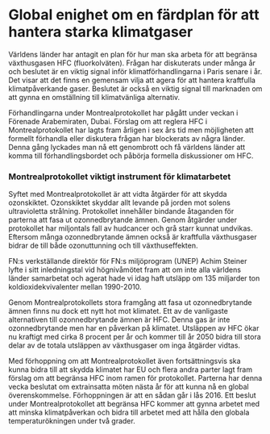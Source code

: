 # Global enighet om en färdplan för att hantera starka klimatgaser

Världens länder har antagit en plan för hur man ska arbeta för att begränsa växthusgasen HFC (fluorkolväten). Frågan har diskuterats under många år och beslutet är en viktig signal inför klimatförhandlingarna i Paris senare i år. Det visar att det finns en gemensam vilja att agera för att hantera kraftfulla klimatpåverkande gaser. Beslutet är också en viktig signal till marknaden om att gynna en omställning till klimatvänliga alternativ.


Förhandlingarna under Montrealprotokollet har pågått under veckan i Förenade Arabemiraten, Dubai. Förslag om att reglera HFC i Montrealprotokollet har lagts fram årligen i sex års tid men möjligheten att formellt förhandla eller diskutera frågan har blockerats av några länder. Denna gång lyckades man nå ett genombrott och få världens länder att komma till förhandlingsbordet och påbörja formella diskussioner om HFC.

### **Montrealprotokollet viktigt instrument för klimatarbetet**

Syftet med Montrealprotokollet är att vidta åtgärder för att skydda ozonskiktet. Ozonskiktet skyddar allt levande på jorden mot solens ultravioletta strålning. Protokollet innehåller bindande åtaganden för parterna att fasa ut ozonnedbrytande ämnen. Genom åtgärder under protokollet har miljontals fall av hudcancer och grå starr kunnat undvikas. Eftersom många ozonnedbrytande ämnen också är kraftfulla växthusgaser bidrar de till både ozonuttunning och till växthuseffekten.

FN:s verkställande direktör för FN:s miljöprogram (UNEP) Achim Steiner lyfte i sitt inledningstal vid högnivåmötet fram att om inte alla världens länder samarbetat och agerat hade vi idag haft utsläpp om 135 miljarder ton koldioxidekvivalenter mellan 1990\-2010\.

Genom Montrealprotokollets stora framgång att fasa ut ozonnedbrytande ämnen finns nu dock ett nytt hot mot klimatet. Ett av de vanligaste alternativen till ozonnedbrytande ämnen är HFC. Denna gas är inte ozonnedbrytande men har en påverkan på klimatet. Utsläppen av HFC ökar nu kraftigt med cirka 8 procent per år och kommer till år 2050 bidra till stora delar av de totala utsläppen av växthusgaser om inga åtgärder vidtas.

Med förhoppning om att Montrealprotokollet även fortsättningsvis ska kunna bidra till att skydda klimatet har EU och flera andra parter lagt fram förslag om att begränsa HFC inom ramen för protokollet. Parterna har denna vecka beslutat om extrainsatta möten nästa år för att kunna nå en global överenskommelse. Förhoppningen är att en sådan går i lås 2016\. Ett beslut under Montrealprotokollet att begränsa HFC kommer att gynna arbetet med att minska klimatpåverkan och bidra till arbetet med att hålla den globala temperaturökningen under två grader.
